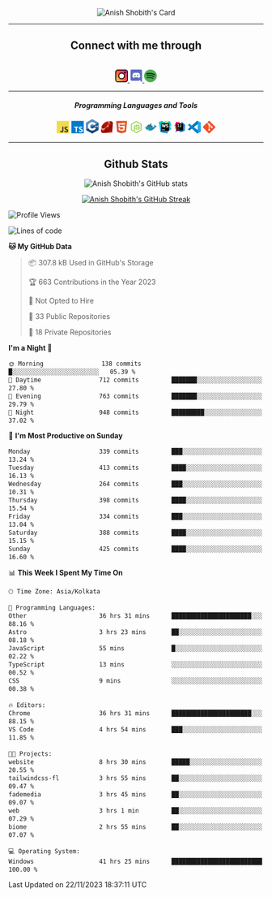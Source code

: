 <div align="center">

![Anish Shobith's Card](https://cardivo.vercel.app/api?name=Anish%20Shobith%20P%20S&description=Hi%20there%F0%9F%91%8B,%20I%20am%20a%2020-years-old.%20I%20am%20a%20Web%20and%20Application%20developer%20from%20India.%20Nice%20to%20meet%20you%20all.%20Looking%20forward%20to%20paritcipate%20with%20you.&image=https://i.imgur.com/WlQk3PY.jpg&&disableAnimation=true&site=https://anishshobithps.tech&pattern=plus&colorPattern=%23171616&backgroundColor=%231a1b26&instagram=anish_shobith&linkedin=Anish%20Shobith%20P%20S&fontColor=%23ffffff&iconColor=%23ffffff)

<hr>
 <h2> Connect with me through </h2>
<br>
<a href="https://www.instagram.com/anish_shobith/">
    <img alt="Anish Shobith's Instagram" width="25px" src="https://raw.githubusercontent.com/anishshobithps/anishshobithps/master/assets/socials/instagram.svg">
    </a>
    <a href="https://discord.gg/cWgDskT">
    <img alt="Anish Shobith's Discord", width="25px" src="https://raw.githubusercontent.com/anishshobithps/anishshobithps/master/assets/socials/discord.svg">
    </a>
    <a href="https://open.spotify.com/user/goshcrm0y9jzum2lffvu6f4hz">
    <img alt="Anish Shobith's Spotify", width="25px" src="https://raw.githubusercontent.com/anishshobithps/anishshobithps/master/assets/socials/spotify.svg">
    </a>
    <br>
    <hr>
    <h4> <i> Programming Languages and Tools </i> </h4>
    <img width="25px" src="https://raw.githubusercontent.com/anishshobithps/anishshobithps/master/assets/languages/javascript.svg">
    <img width="25px" src="https://raw.githubusercontent.com/anishshobithps/anishshobithps/master/assets/languages/typescript.svg">
    <img width="25px" src="https://raw.githubusercontent.com/anishshobithps/anishshobithps/master/assets/languages/cpp.svg">
    <img width="25px" src="https://raw.githubusercontent.com/anishshobithps/anishshobithps/master/assets/languages/ruby.svg">
    <img width="25px" src="https://raw.githubusercontent.com/anishshobithps/anishshobithps/master/assets/languages/html.svg">
    <img width="25px" src="https://raw.githubusercontent.com/anishshobithps/anishshobithps/master/assets/tools/nodejs.svg">
    <img width="25px" src="https://raw.githubusercontent.com/anishshobithps/anishshobithps/master/assets/tools/docker.svg">
    <img width="25px" src="https://raw.githubusercontent.com/anishshobithps/anishshobithps/master/assets/tools/webstorm.svg">
    <img width="25px" src="https://raw.githubusercontent.com/anishshobithps/anishshobithps/master/assets/tools/intellij.svg">
    <img width="25px" src="https://raw.githubusercontent.com/anishshobithps/anishshobithps/master/assets/tools/visualstudiocode.svg">
    <img width="25px" src="https://raw.githubusercontent.com/anishshobithps/anishshobithps/master/assets/tools/git.svg">
<hr>
 <h2> Github Stats </h2>

![Anish Shobith's GitHub stats](https://github-readme-stats-fk82.vercel.app/api?username=anishshobithps&show_icons=true&theme=tokyonight&count_private=true)

[![Anish Shobith's GitHub Streak](https://streak-stats.demolab.com?user=anishshobithps&theme=tokyonight&hide_border=true&border_radius=4.6)](https://git.io/streak-stats)

</div>

<!--START_SECTION:waka-->
![Profile Views](http://img.shields.io/badge/Profile%20Views-3-blue)

![Lines of code](https://img.shields.io/badge/From%20Hello%20World%20I%27ve%20Written-571.7%20thousand%20lines%20of%20code-blue)

**🐱 My GitHub Data** 

> 📦 307.8 kB Used in GitHub's Storage 
 > 
> 🏆 663 Contributions in the Year 2023
 > 
> 🚫 Not Opted to Hire
 > 
> 📜 33 Public Repositories 
 > 
> 🔑 18 Private Repositories 
 > 
**I'm a Night 🦉** 

```text
🌞 Morning                138 commits         █░░░░░░░░░░░░░░░░░░░░░░░░   05.39 % 
🌆 Daytime                712 commits         ███████░░░░░░░░░░░░░░░░░░   27.80 % 
🌃 Evening                763 commits         ███████░░░░░░░░░░░░░░░░░░   29.79 % 
🌙 Night                  948 commits         █████████░░░░░░░░░░░░░░░░   37.02 % 
```
📅 **I'm Most Productive on Sunday** 

```text
Monday                   339 commits         ███░░░░░░░░░░░░░░░░░░░░░░   13.24 % 
Tuesday                  413 commits         ████░░░░░░░░░░░░░░░░░░░░░   16.13 % 
Wednesday                264 commits         ███░░░░░░░░░░░░░░░░░░░░░░   10.31 % 
Thursday                 398 commits         ████░░░░░░░░░░░░░░░░░░░░░   15.54 % 
Friday                   334 commits         ███░░░░░░░░░░░░░░░░░░░░░░   13.04 % 
Saturday                 388 commits         ████░░░░░░░░░░░░░░░░░░░░░   15.15 % 
Sunday                   425 commits         ████░░░░░░░░░░░░░░░░░░░░░   16.60 % 
```


📊 **This Week I Spent My Time On** 

```text
🕑︎ Time Zone: Asia/Kolkata

💬 Programming Languages: 
Other                    36 hrs 31 mins      ██████████████████████░░░   88.16 % 
Astro                    3 hrs 23 mins       ██░░░░░░░░░░░░░░░░░░░░░░░   08.18 % 
JavaScript               55 mins             █░░░░░░░░░░░░░░░░░░░░░░░░   02.22 % 
TypeScript               13 mins             ░░░░░░░░░░░░░░░░░░░░░░░░░   00.52 % 
CSS                      9 mins              ░░░░░░░░░░░░░░░░░░░░░░░░░   00.38 % 

🔥 Editors: 
Chrome                   36 hrs 31 mins      ██████████████████████░░░   88.15 % 
VS Code                  4 hrs 54 mins       ███░░░░░░░░░░░░░░░░░░░░░░   11.85 % 

🐱‍💻 Projects: 
website                  8 hrs 30 mins       █████░░░░░░░░░░░░░░░░░░░░   20.55 % 
tailwindcss-fl           3 hrs 55 mins       ██░░░░░░░░░░░░░░░░░░░░░░░   09.47 % 
fademedia                3 hrs 45 mins       ██░░░░░░░░░░░░░░░░░░░░░░░   09.07 % 
web                      3 hrs 1 min         ██░░░░░░░░░░░░░░░░░░░░░░░   07.29 % 
biome                    2 hrs 55 mins       ██░░░░░░░░░░░░░░░░░░░░░░░   07.07 % 

💻 Operating System: 
Windows                  41 hrs 25 mins      █████████████████████████   100.00 % 
```


 Last Updated on 22/11/2023 18:37:11 UTC
<!--END_SECTION:waka-->
